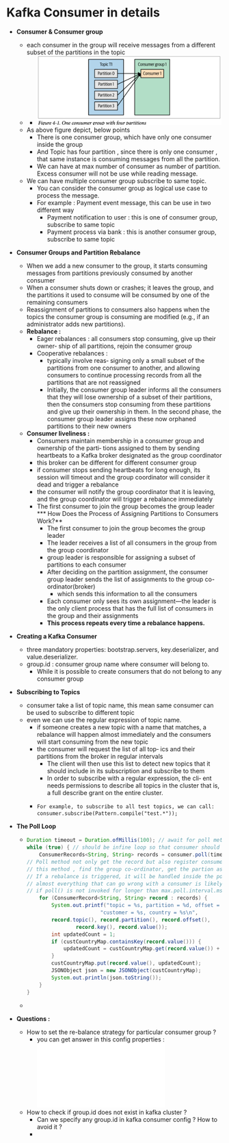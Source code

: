 # Kafka Consumer in details
* **Consumer & Consumer group**
    * each consumer in the group will receive messages from a different subset of the partitions in the topic
    * * ![](../diagram/consumer_architecture.png)
    * As above figure depict, below points
        * There is one consumer group, which have only one consumer inside the group
        * And Topic has four partition , since there is only one consumer , that same instance is consuming messages from all the partition.
        * We can have at max number of consumer as number of partition. Excess consumer will not be use while reading message.
    * We can have multiple consumer group subscribe to same topic.
        * You can consider the consumer group as logical use case to process the message.
        * For example : Payment event message, this can be use in two different way
            * Payment notification to user : this is one of consumer group, subscribe to same topic
            * Payment process via bank : this is another consumer group, subscribe to same topic
* **Consumer Groups and Partition Rebalance**
    * When we add a new consumer to the group, it starts consuming messages from partitions previously consumed by another consumer
    * When a consumer shuts down or crashes; it leaves the group, and the partitions it used to consume will be consumed by one of the remaining consumers
    * Reassignment of partitions to consumers also happens when the topics the consumer group is consuming are modified (e.g., if an administrator adds new partitions).
    * **Rebalance :**
      * Eager rebalances : all consumers stop consuming, give up their owner‐ ship of all partitions, rejoin the consumer group
      * Cooperative rebalances : 
        * typically involve reas‐ signing only a small subset of the partitions from one consumer to another, and allowing consumers to continue processing records from all the partitions that are not reassigned
        * Initially, the consumer group leader informs all the consumers that they will lose ownership of a subset of their partitions, then the consumers stop consuming from these partitions and give up their ownership in them. In the second phase, the consumer group leader assigns these now orphaned partitions to their new owners
    * **Consumer liveliness :**
      * Consumers maintain membership in a consumer group and ownership of the parti‐ tions assigned to them by sending heartbeats to a Kafka broker designated as the group coordinator 
      * this broker can be different for different consumer group
      * if consumer stops sending heartbeats for long enough, its session will timeout and the group coordinator will consider it dead and trigger a rebalance
      * the consumer will notify the group coordinator that it is leaving, and the group coordinator will trigger a rebalance immediately
      * The first consumer to join the group becomes the group leader
    *** How Does the Process of Assigning Partitions to Consumers Work?**
        * The first consumer to join the group becomes the group leader
        * The leader receives a list of all consumers in the group from the group coordinator
        * group leader is responsible for assigning a subset of partitions to each consumer
        * After deciding on the partition assignment, the consumer group leader sends the list of assignments to the group co-ordinator(broker)
          * which sends this information to all the consumers
        * Each consumer only sees its own assignment—the leader is the only client process that has the full list of consumers in the group and their assignments
        * **This process repeats every time a rebalance happens.**
* **Creating a Kafka Consumer**
  * three mandatory properties: bootstrap.servers, key.deserializer, and value.deserializer.
  * group.id : consumer group name where consumer will belong to.
    * While it is possible to create consumers that do not belong to any consumer group
* **Subscribing to Topics**
  * consumer take a list of topic name, this mean same consumer can be used to subscribe to different topic
  * even we can use the regular expression of topic name.
    * if someone creates a new topic with a name that matches, a rebalance will happen almost immediately and the consumers will start consuming from the new topic
    * the consumer will request the list of all top‐ ics and their partitions from the broker in regular intervals
      * The client will then use this list to detect new topics that it should include in its subscription and subscribe to them
      * In order to subscribe with a regular expression, the cli‐ ent needs permissions to describe all topics in the cluster that is, a full describe grant on the entire cluster.
    * ```
      For example, to subscribe to all test topics, we can call: 
      consumer.subscribe(Pattern.compile("test.*")); 
      ```
      
* **The Poll Loop**
  * ```java
    Duration timeout = Duration.ofMillis(100); // await for poll method to respond 
    while (true) { // should be infine loop so that consumer should be part of group else can be mark as dead.
        ConsumerRecords<String, String> records = consumer.poll(timeout);
    // Poll method not only get the record but also register consumer as part of consumer group.
    // this method , find the group co-ordinator, get the partion assignment.
    // If a rebalance is triggered, it will be handled inside the poll loop as well
    // almost everything that can go wrong with a consumer is likely to show up as an exception thrown by poll()
    // if poll() is not invoked for longer than max.poll.interval.ms, the consumer will be considered dead 
        for (ConsumerRecord<String, String> record : records) {
            System.out.printf("topic = %s, partition = %d, offset = %d, " +
                            "customer = %s, country = %s\n",
            record.topic(), record.partition(), record.offset(),
                    record.key(), record.value());
            int updatedCount = 1;
            if (custCountryMap.containsKey(record.value())) {
                updatedCount = custCountryMap.get(record.value()) + 1;
            }
            custCountryMap.put(record.value(), updatedCount);
            JSONObject json = new JSONObject(custCountryMap);
            System.out.println(json.toString());
        }
    }
  *  
* **Questions :**
  * How to set the re-balance strategy for particular consumer group ?
     *  you can get answer in this config properties : ![](./consumer_config_in_details.md) 
  * How to check if group.id does not exist in kafka cluster ?
    * Can we specify any group.id in kafka consumer config ? How to avoid it ?
    * 

